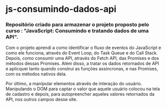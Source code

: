 # js-consumindo-dados-api
### Repositório criado para armazenar o projeto proposto pelo curso : "JavaScript: Consumindo e tratando dados de uma API".

 Com o projeto aprendi a como identificar o fluxo de eventos do JavaScript e como ele funciona, através do Event Loop, do Task Queue e do Call Stack.
 Depois, como consumir uma API, através do Fetch API, das Promises e dos métodos dessas Promises. Além disso, a tratar os dados retornados de API e aplicquei tanto quando construí as funções assíncronas, e nas Promises, com os métodos nativos dela.

  Por último, a manipular elementos através de interação do usuário. Manipulando o DOM para captar o valor que aquele usuário colocou na tela de cadastro e depois, para autopreencher aqueles valores retornados da API, nos outros campos desse site.
